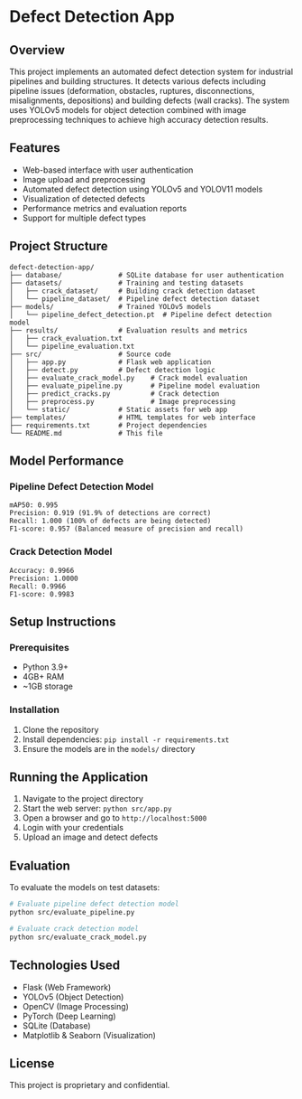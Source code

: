 # Defect Detection App

## Overview
This project implements an automated defect detection system for industrial pipelines and building structures. It detects various defects including pipeline issues (deformation, obstacles, ruptures, disconnections, misalignments, depositions) and building defects (wall cracks). The system uses YOLOv5 models for object detection combined with image preprocessing techniques to achieve high accuracy detection results.

## Features
- Web-based interface with user authentication
- Image upload and preprocessing
- Automated defect detection using YOLOv5 and YOLOV11 models
- Visualization of detected defects
- Performance metrics and evaluation reports
- Support for multiple defect types

## Project Structure
```
defect-detection-app/
├── database/              # SQLite database for user authentication
├── datasets/              # Training and testing datasets
│   ├── crack_dataset/     # Building crack detection dataset
│   └── pipeline_dataset/  # Pipeline defect detection dataset
├── models/                # Trained YOLOv5 models
│   └── pipeline_defect_detection.pt  # Pipeline defect detection model
├── results/               # Evaluation results and metrics
│   ├── crack_evaluation.txt
│   └── pipeline_evaluation.txt
├── src/                   # Source code
│   ├── app.py             # Flask web application
│   ├── detect.py          # Defect detection logic
│   ├── evaluate_crack_model.py    # Crack model evaluation
│   ├── evaluate_pipeline.py       # Pipeline model evaluation
│   ├── predict_cracks.py          # Crack detection
│   ├── preprocess.py              # Image preprocessing
│   └── static/            # Static assets for web app
├── templates/             # HTML templates for web interface
├── requirements.txt       # Project dependencies
└── README.md              # This file
```

## Model Performance

### Pipeline Defect Detection Model
```
mAP50: 0.995
Precision: 0.919 (91.9% of detections are correct)
Recall: 1.000 (100% of defects are being detected)
F1-score: 0.957 (Balanced measure of precision and recall)
```

### Crack Detection Model
```
Accuracy: 0.9966
Precision: 1.0000
Recall: 0.9966
F1-score: 0.9983
```

## Setup Instructions

### Prerequisites
- Python 3.9+
- 4GB+ RAM
- ~1GB storage

### Installation
1. Clone the repository
2. Install dependencies: `pip install -r requirements.txt`
3. Ensure the models are in the `models/` directory

## Running the Application
1. Navigate to the project directory
2. Start the web server: `python src/app.py`
3. Open a browser and go to `http://localhost:5000`
4. Login with your credentials
5. Upload an image and detect defects

## Evaluation
To evaluate the models on test datasets:

```bash
# Evaluate pipeline defect detection model
python src/evaluate_pipeline.py

# Evaluate crack detection model
python src/evaluate_crack_model.py
```

## Technologies Used
- Flask (Web Framework)
- YOLOv5 (Object Detection)
- OpenCV (Image Processing)
- PyTorch (Deep Learning)
- SQLite (Database)
- Matplotlib & Seaborn (Visualization)

## License
This project is proprietary and confidential.